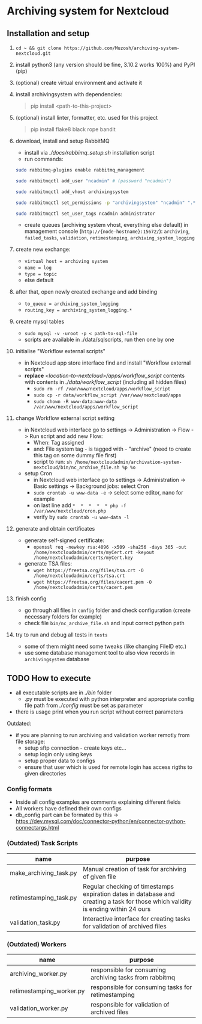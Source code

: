 [comment]: #

# Archiving system for Nextcloud

## Installation and setup

1. `cd ~ && git clone https://github.com/Muzosh/archiving-system-nextcloud.git`
1. install python3 (any version should be fine, 3.10.2 works 100%) and PyPI (pip)
1. (optional) create virtual environment and activate it
1. install archivingsystem with dependencies:
    > pip install \<path-to-this-project\>
1. (optional) install linter, formatter, etc. used for this project
    > pip install flake8 black rope bandit
1. download, install and setup RabbitMQ

    - install via _./docs/rabbimq_setup.sh_ installation script
    - run commands:

    ```bash
    sudo rabbitmq-plugins enable rabbitmq_management

    sudo rabbitmqctl add_user "ncadmin" # (password "ncadmin")

    sudo rabbitmqctl add_vhost archivingsystem

    sudo rabbitmqctl set_permissions -p "archivingsystem" "ncadmin" ".*" ".*" ".*"

    sudo rabbitmqctl set_user_tags ncadmin administrator
    ```

    - create queues (archiving system vhost, everything else default) in management console (`http://{node-hostname}:15672/`): `archiving`, `failed_tasks`, `validation`, `retimestamping`, `archiving_system_logging`

1. create new exchange:
    - `virtual host = archiving system`
    - `name = log`
    - `type = topic`
    - else default
1. after that, open newly created exchange and add binding
    - `to_queue = archiving_system_logging`
    - `routing_key = archiving_system_logging.*`
1. create mysql tables
    - `sudo mysql -v -uroot -p < path-to-sql-file`
    - scripts are available in ./data/sqlscripts, run then one by one
1. initialise "Workflow external scripts"
    - in Nextcloud app store interface find and install "Workflow external scripts"
    - **replace** _\<location-to-nextcloud\>/apps/workflow_script_ contents with contents in _./data/workflow_script_ (including all hidden files)
        - `sudo rm -rf /var/www/nextcloud/apps/workflow_script`
        - `sudo cp -r data/workflow_script /var/www/nextcloud/apps`
        - `sudo chown -R www-data:www-data /var/www/nextcloud/apps/workflow_script`
1. change Workflow external script setting
   - in Nextcloud web interface go to settings -> Administration -> Flow -> Run script and add new Flow:
       - When: Tag assigned
       - and: File system tag - is tagged with - "archive" (need to create this tag on some dummy file first)
       - script to run: `sh /home/nextcloudadmin/archivation-system-nextcloud/bin/nc_archive_file.sh %p %o`
   - setup Cron
       - in Nextcloud web interface go to settings -> Administration -> Basic settings -> Background jobs: select Cron
       - `sudo crontab -u www-data -e` -> select some editor, nano for example
       - on last line add `*  *  *  *  * php -f /var/www/nextcloud/cron.php`
       - verify by `sudo crontab -u www-data -l`
1. generate and obtain certificates
   - generate self-signed certificate:
       - `openssl req -newkey rsa:4096 -x509 -sha256 -days 365 -out /home/nextcloudadmin/certs/myCert.crt -keyout /home/nextcloudadmin/certs/myCert.key`
   - generate TSA files:
       - `wget https://freetsa.org/files/tsa.crt -O /home/nextcloudadmin/certs/tsa.crt`
       - `wget https://freetsa.org/files/cacert.pem -O /home/nextcloudadmin/certs/cacert.pem`
1. finish config
   - go through all files in `config` folder and check configuration (create necessary folders for example)
   - check file `bin/nc_archive_file.sh` and input correct python path
1. try to run and debug all tests in `tests`
    - some of them might need some tweaks (like changing FileID etc.)
    - use some database management tool to also view records in `archivingsystem` database

## TODO How to execute

- all executable scripts are in _./bin_ folder
    - .py must be executed with python interpreter and appropriate config file path from _./config_ must be set as parameter
- there is usage print when you run script without correct parameters

Outdated:

- if you are planning to run archiving and validation worker remotly from file storage:
    - setup sftp connection - create keys etc...
    - setup login only using keys
    - setup proper data to configs
    - ensure that user which is used for remote login has access rigths to given directories

### Config formats

- Inside all config examples are comments explaining different fields
- All workers have defined their own configs
- db_config part can be formated by this -> <https://dev.mysql.com/doc/connector-python/en/connector-python-connectargs.html>

### (Outdated) Task Scripts

| name                     | purpose                                                                                                                           |
| ------------------------ | --------------------------------------------------------------------------------------------------------------------------------- |
| make_archiving_task.py | Manual creation of task for archiving of given file                                                                             |
| retimestamping_task.py   | Regular checking of timestamps expiration dates in database and creating a task for those which validity is ending within 24 ours |
| validation_task.py       | Interactive interface for creating tasks for validation of archived files                                                         |

### (Outdated) Workers

| name                     | purpose                                                   |
| ------------------------ | --------------------------------------------------------- |
| archiving_worker.py    | responsible for consuming archiving tasks from rabbitmq |
| retimestamping_worker.py | responsible for consuming tasks for retimestamping        |
| validation_worker.py     | responsible for validation of archived files              |
